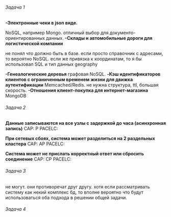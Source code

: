###### Задача 1

**-Электронные чеки в json виде.** 

NoSQL, например Mongo. отличный выбор для документо-ориентированных данных.
**-Склады и автомобильные дороги для логистической компании**

не понял что должно быть в базе. если просто справочник с адресами, то вероятно NoSQL. 
если же привязка к координатам, то я бы использовал SQL и тип данных geography 

**-Генеалогические деревья**
графовая NoSQL.
**-Кэш идентификаторов клиентов с ограниченным временем жизни для движка аутентификации**
Memcached/Redis. не нужна структура, ttl, большая скорость.
**-Отношения клиент-покупка для интернет-магазина**
MongoDB


###### Задача 2

**Данные записываются на все узлы с задержкой до часа (асинхронная запись)**
CAP: P
PACELC: 

**При сетевых сбоях, система может разделиться на 2 раздельных кластера**
CAP: AP 
PACELC:

**Система может не прислать корректный ответ или сбросить соединение**
CAP: CP
PACELC:


###### Задача 3
не могут. они противоречат друг другу. 
хотя если рассматривать систему как некий комплекс бд, то вполне вероятно что будут использоваться оба подхода в решении общей задачи.



###### Задача 4